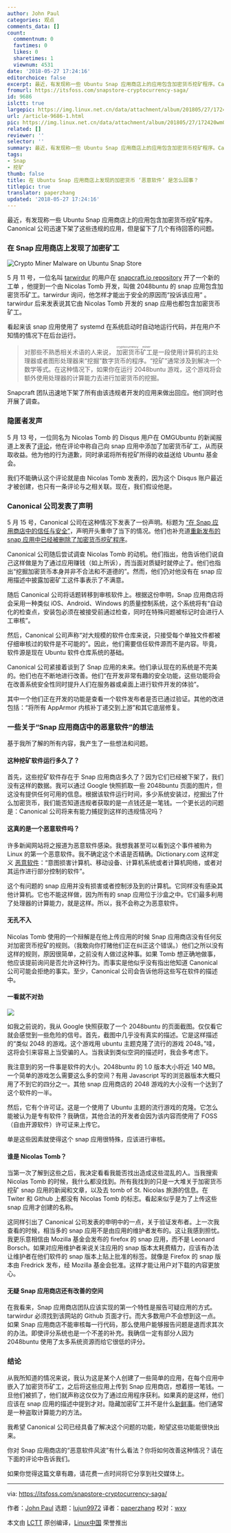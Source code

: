 ```yaml
---
author: John Paul
categories: 观点
comments_data: []
count:
  commentnum: 0
  favtimes: 0
  likes: 0
  sharetimes: 1
  viewnum: 4531
date: '2018-05-27 17:24:16'
editorchoice: false
excerpt: 最近，有发现称一些 Ubuntu Snap 应用商店上的应用包含加密货币挖矿程序。Canonical 公司迅速下架了这些违规的应用，但是留下了几个有待回答的问题。
fromurl: https://itsfoss.com/snapstore-cryptocurrency-saga/
id: 9686
islctt: true
largepic: https://img.linux.net.cn/data/attachment/album/201805/27/172420wm01d161f17s3q7v.jpg
url: /article-9686-1.html
pic: https://img.linux.net.cn/data/attachment/album/201805/27/172420wm01d161f17s3q7v.jpg.thumb.jpg
related: []
reviewer: ''
selector: ''
summary: 最近，有发现称一些 Ubuntu Snap 应用商店上的应用包含加密货币挖矿程序。Canonical 公司迅速下架了这些违规的应用，但是留下了几个有待回答的问题。
tags:
- Snap
- 挖矿
thumb: false
title: 在 Ubuntu Snap 应用商店上发现的加密货币 ‘恶意软件’ 是怎么回事？
titlepic: true
translator: paperzhang
updated: '2018-05-27 17:24:16'
---
```


最近，有发现称一些 Ubuntu Snap 应用商店上的应用包含加密货币挖矿程序。Canonical 公司迅速下架了这些违规的应用，但是留下了几个有待回答的问题。


### 在 Snap 应用商店上发现了加密矿工


![Crypto Miner Malware on Ubuntu Snap Store](/data/attachment/album/201805/27/172420wm01d161f17s3q7v.jpg)


5 月 11 号，一位名叫 [tarwirdur](https://github.com/tarwirdur) 的用户在 [snapcraft.io repository](https://github.com/canonical-websites/snapcraft.io/issues/651) 开了一个新的工单 ，他提到一个由 Nicolas Tomb 开发，叫做 2048buntu 的 snap 应用包含加密货币矿工。tarwirdur 询问，他怎样才能出于安全的原因而“投诉该应用” 。tarwirdur 后来发表说其它由 Nicolas Tomb 开发的 snap 应用也都包含加密货币矿工。


看起来该 snap 应用使用了 systemd 在系统启动时自动地运行代码，并在用户不知情的情况下在后台运行。



> 
> 对那些不熟悉相关术语的人来说，<ruby> 加密货币 <rt>  cryptocurrency </rt></ruby><ruby> 矿工 <rt>  miner </rt></ruby>是一段使用计算机的主处理器或者图形处理器来“挖掘”数字货币的程序。“挖矿”通常涉及到解决一个数学等式。在这种情况下，如果你在运行 2048buntu 游戏，这个游戏将会额外使用处理器的计算能力去进行加密货币的挖掘。
> 
> 
> 


Snapcraft 团队迅速地下架了所有由该违规者开发的应用来做出回应。他们同时也开展了调查。


### 隐匿者发声


5 月 13 号，一位同名为 Nicolas Tomb 的 Disqus 用户在 OMGUbuntu 的新闻报道上发表了[评论](https://disqus.com/home/discussion/omgubuntu/malware_found_on_the_ubuntu_snap_store/#comment-3899153046)，他在评论中称自己向 snap 应用中添加了加密货币矿工，从而获取收益。他为他的行为道歉，同时承诺将所有挖矿所得的收益送给 Ubuntu 基金会。


我们不能确认这个评论就是由 Nicolas Tomb 发表的，因为这个 Disqus 账户最近才被创建，也只有一条评论与之相关联。现在，我们假设他是。


### Canonical 公司发表了声明


5 月 15 号，Canonical 公司在这种情况下发表了一份声明。标题为 [“在 Snap 应用商店中的信任与安全”](https://blog.ubuntu.com/2018/05/15/trust-and-security-in-the-snap-store)，声明开头重申了当下的情况。他们也补充道[重新发布的 snap 应用中已经被删除了加密货币挖矿程序](https://forum.snapcraft.io/t/action-against-snap-store-malware/5417/8)。


Canonical 公司随后尝试调查 Nicolas Tomb 的动机。他们指出，他告诉他们说自己这样做是为了通过应用赚钱（如上所诉），而当面对质疑时就停止了。他们也指出“挖掘加密货币本身并非不合法和不道德的”。然而，他们仍对他没有在 snap 应用描述中披露加密矿工这件事表示了不满意。


随后 Canonical 公司将话题转移到审核软件上。根据这份申明，Snap 应用商店将会采用一种类似 iOS、Android、Windows 的质量控制系统，这个系统将有“自动化的检查点，安装包必须在被接受前通过检查，同时在特殊问题被标记时会进行人工审核”。


然后，Canonical 公司声称“对大规模的软件仓库来说，只接受每个单独文件都被仔细审核过的软件是不可能的”。因此，他们需要信任软件源而不是内容。毕竟，软件源是现在 Ubuntu 软件仓库系统的基础。


Canonical 公司紧接着谈到了 Snap 应用的未来。他们承认现在的系统是不完美的。他们也在不断地进行改善。他们“在开发非常有趣的安全功能，这些功能将会在改善系统安全性同时提升人们在服务器或桌面上进行软件开发的体验”。


其中一个他们正在开发的功能是查看一个软件发布者是否已通过验证。其他的改进包括：“将所有 AppArmor 内核补丁递交到上游”和其它底层修复。


### 一些关于“Snap 应用商店中的恶意软件”的想法


基于我所了解的所有内容，我产生了一些想法和问题。


#### 这种挖矿软件运行多久了？


首先，这些挖矿软件存在于 Snap 应用商店多久了？因为它们已经被下架了，我们没有这样的数据。我可以通过 Google 快照抓取一些 2048buntu 页面的图片，但这没有提供任何可用的信息。根据该软件运行时间，多少系统安装过，挖掘出了什么加密货币，我们能否知道违规者获取的是一点钱还是一笔钱。一个更长远的问题是：Canonical 公司将来有能力捕捉到这样的违规情况吗？


#### 这真的是一个恶意软件吗？


许多新闻网站将之报道为恶意软件感染。我想我甚至可以看到这个事件被称为 Linux 的第一个恶意软件。我不确定这个术语是否精确。Dictionary.com 这样定义 [恶意软件](http://www.dictionary.com/browse/malware?s=t)：“意图损害计算机、移动设备、计算机系统或者计算机网络，或者对其运作进行部分控制的软件”。


这个有问题的 snap 应用并没有损害或者控制涉及到的计算机。它同样没有感染其他计算机。它也不能这样做，因为所有的 snap 应用位于沙盒之中。它们最多利用了处理器的计算能力，就是这样。所以，我不会称之为恶意软件。


#### 无孔不入


Nicolas Tomb 使用的一个辩解是在他上传应用的时候 Snap 应用商店没有任何反对加密货币挖矿的规则。（我敢向你打赌他们正在纠正这个错误。）他们之所以没有这样的规则，原因很简单，之前没有人做过这种事。如果 Tomb 想正确地做事，他应该提前询问是否允许这种行为。而事实是他似乎没有指出他知道 Canonical 公司可能会拒绝的事实。至少，Canonical 公司会告诉他将这些写在软件的描述中。


#### 一看就不对劲


![](/data/attachment/album/201805/27/172421oxxxs7kw2q2v44wm.png)


如我之前说的，我从 Google 快照获取了一个 2048buntu 的页面截图。仅仅看它就会感觉到一些危险的信号。首先，截图中几乎没有真实的描述。它是这样描述的“类似 2048 的游戏。这个游戏用 ubuntu 主题克隆了流行的游戏 2048。”哇，这将会引来容易上当受骗的人。当我读到类似空洞的描述时，我会多考虑下。


我注意到的另一件事是软件的大小。2048buntu 的 1.0 版本大小将近 140 MB。一个简单的游戏怎么需要这么多的空间？有用 Javascript 写的浏览器版本大概只用了不到它的四分之一。其他 snap 应用商店的 2048 游戏的大小没有一个达到了这个软件的一半。


然后，它有个许可证。这是一个使用了 Ubuntu 主题的流行游戏的克隆。它怎么能被认为是专有软件？我确信，其他合法的开发者会因为该内容而使用了 FOSS （自由开源软件）许可证来上传它。


单是这些因素就使得这个 snap 应用很特殊，应该进行审核。


#### 谁是 Nicolas Tomb？


当第一次了解到这些之后，我决定看看我能否找出造成这些混乱的人。当我搜索 Nicolas Tomb 的时候，我什么都没找到。所有我找到的只是一大堆关于加密货币挖矿 snap 应用的新闻和文章，以及去 tomb of St. Nicolas 旅游的信息。在 Twiter 和 Github 上都没有 Nicolas Tomb 的标志。看起来似乎是为了上传这些 snap 应用才创建的名称。


这同样引出了 Canonical 公司发表的申明中的一点，关于验证发布者。上一次我查看的时候，相当多的 snap 应用不是由应用的维护者发布的。这让我感到担忧。我更乐意相信由 Mozilla 基金会发布的 firefox 的 snap 应用，而不是 Leonard Borsch。如果对应用维护者来说关注应用的 snap 版本太耗费精力，应该有办法让维护者在他们软件的 snap 版本上贴上批准的标签。就像是 Firefox 的 snap 版本由 Fredrick 发布，经 Mozilla 基金会批准。这样才能让用户对下载的内容更放心。


#### 无疑 Snap 应用商店还有改善的空间


在我看来，Snap 应用商店团队应该实现的第一个特性是报告可疑应用的方式。tarwirdur 必须找到该网站的 Github 页面才行。而大多数用户不会想到这一点。如果 Snap 应用商店不能审核每一行代码，那么使用户能够报告问题是退而求其次的办法。即使评分系统也是一个不差的补充。我确信一定有部分人因为 2048buntu 使用了太多系统资源而给它很低的评分。


### 结论


从我所知道的情况来说，我认为这是某个人创建了一些简单的应用，在每个应用中嵌入了加密货币矿工，之后将这些应用上传到 Snap 应用商店，想着捞一笔钱。一旦他们被抓了，他们就声称这仅仅为了通过应用程序获利。如果真的是这样，他们应该在 snap 应用的描述中提到才对。隐藏加密矿工并不是什么[新鲜事](https://krebsonsecurity.com/2018/03/who-and-what-is-coinhive/)。他们通常是一种盗取计算能力的方法。


我希望 Canonical 公司已经具备了解决这个问题的功能，盼望这些功能能很快出来。


你对 Snap 应用商店的“恶意软件风波”有什么看法？你将如何改善这种情况？请在下面的评论中告诉我们。


如果你觉得这篇文章有趣，请花费一点时间将它分享到社交媒体上。




---


via: <https://itsfoss.com/snapstore-cryptocurrency-saga/>


作者：[John Paul](https://itsfoss.com/author/john/) 选题：[lujun9972](https://github.com/lujun9972) 译者：[paperzhang](https://github.com/paperzhang) 校对：[wxy](https://github.com/wxy)


本文由 [LCTT](https://github.com/LCTT/TranslateProject) 原创编译，[Linux中国](https://linux.cn/) 荣誉推出